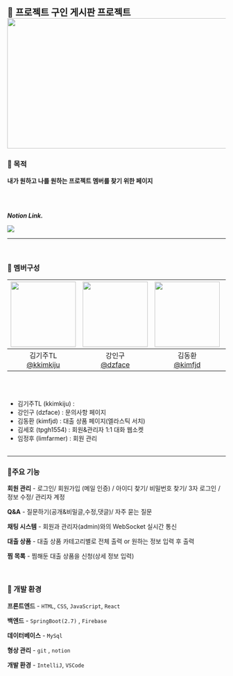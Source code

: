 💬 프로젝트 구인 게시판 프로젝트
<br>
<img src ="https://ifh.cc/g/2lwYD9.jpg"  width="600" height="300"/>
---

### 🎯 목적
__내가 원하고 나를 원하는 프로젝트 멤버를 찾기 위한 페이지__



<br><br>

___Notion Link.___

  <a href="https://www.notion.so/4-8d3233783e504829bf893df49516f764">
    <img src="https://img.shields.io/badge/TeamProject-A374DB?style=for-the-badge&logo=notion&logoColor=#ECD53F">
  </a>

  ---
<br>

### 👥 멤버구성
|<img src="https://avatars.githubusercontent.com/u/161571071?v=4" width="150" height="150"/>|<img src="https://avatars.githubusercontent.com/u/74034344?v=4" width="150" height="150"/>|<img src="https://avatars.githubusercontent.com/u/161570977?v=4" width="150" height="150"/>|<img src="https://avatars.githubusercontent.com/u/49334905?v=4" width="150" height="150"/>|<img src="https://avatars.githubusercontent.com/u/129802296?v=4" width="150" height="150"/>|
|:-:|:-:|:-:|:-:|:-:|
|김기주TL<br/>[@kkimkiju](https://github.com/kkimkiju)|강인구<br/>[@dzface](https://github.com/dzface)|김동환<br/>[@kimfjd](https://github.com/kimfjd)|김세호<br/>[@tpgh1554](https://github.com/tpgh1554)|임정후<br/>[@limfarmer](https://github.com/limfarmer)|


<br><br>
  - 김기주TL (kkimkiju) : 
  - 강인구 (dzface) : 문의사항 페이지
  - 김동환 (kimfjd) : 대출 상품 페이지(엘라스틱 서치)
  - 김세호 (tpgh1554) :  회원&관리자 1:1 대화 웹소켓
  - 임정후 (limfarmer) : 회원 관리
<br><br>
---

### 📌주요 기능
__회원 관리__ - 로그인/ 회원가입 (메일 인증) / 아이디 찾기/ 비밀번호 찾기/ 3자 로그인 / 정보 수정/ 관리자 계정

__Q&A__ - 질문하기(공개&비밀글,수정,댓글)/ 자주 묻는 질문 

__채팅 시스템__ - 회원과 관리자(admin)와의 WebSocket 실시간 통신

__대출 상품__ - 대출 상품 카테고리별로 전체 출력 or 원하는 정보 입력 후 출력 

__찜 목록__ - 찜해둔 대출 상품을 신청(상세 정보 입력)

<br>

### 🔧 개발 환경
__프론트엔드__ - `HTML`, `CSS`, `JavaScript`, `React`

__백엔드__ - `SpringBoot(2.7)` , `Firebase`

__데이터베이스__ - `MySql`

__형상 관리__ - `git` , `notion`

__개발 환경__ - `IntelliJ`, `VSCode`


